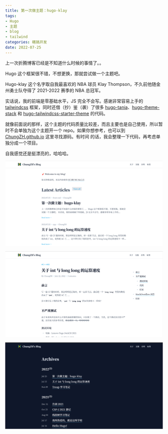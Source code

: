 ```yaml
---
title: 第一次做主题：hugo-klay
tags:
- Hugo
- 主题
- blog
- tailwind
categories: 瞎搞开发
date: 2022-07-25
---
```


上一次折腾博客已经是不知道什么时候的事情了。。

Hugo 这个框架很不错，不想更换，那就尝试做一个主题吧。

Hugo-klay 这个名字取自我最喜欢的 NBA 球员 Klay Thompson，不久前他随金州勇士队夺得了 2021-2022 赛季的 NBA 总冠军。

实话说，我的前端是零基础水平，JS 完全不会写。感谢非常容易上手的 [tailwindcss](https://tailwindcss.com/) 框架，同时还借（抄）鉴（袭）了很多 [hugo-tania](https://github.com/WingLim/hugo-tania)、[hugo-theme-stack](https://github.com/CaiJimmy/hugo-theme-stack) 和 [hugo-tailwindcss-starter-theme](https://github.com/dirkolbrich/hugo-tailwindcss-starter-theme) 的代码。

就像前面说的那样，这个主题的代码质量比较差，而且主要也是自己使用，所以暂时不会单独为这个主题开一个 repo。如果你想参考，也可以到 [ChungZH.github.io](https://github.com/ChungZH/ChungZH.github.io) 这里寻找源码。有时间
的话，我会整理一下代码，再考虑单独分成一个项目。

自我感觉还是挺漂亮的，哈哈哈。

![index](https://raw.githubusercontent.com/ChungZH/img/main/hugo-klay/index.png)

![post](https://raw.githubusercontent.com/ChungZH/img/main/hugo-klay/post.png)

![dark-archives](https://raw.githubusercontent.com/ChungZH/img/main/hugo-klay/archives.png)
